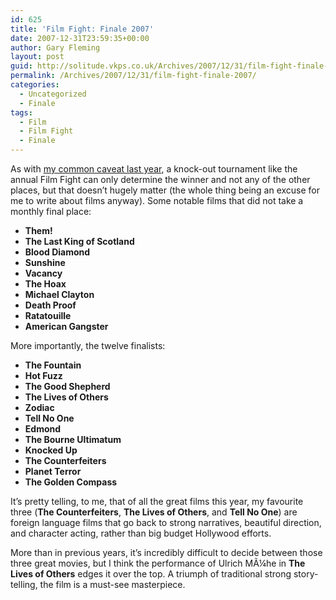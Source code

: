 ```yaml
---
id: 625
title: 'Film Fight: Finale 2007'
date: 2007-12-31T23:59:35+00:00
author: Gary Fleming
layout: post
guid: http://solitude.vkps.co.uk/Archives/2007/12/31/film-fight-finale-2007/
permalink: /Archives/2007/12/31/film-fight-finale-2007/
categories:
  - Uncategorized
  - Finale
tags:
  - Film
  - Film Fight
  - Finale
---
```

As with [my common caveat last year](/Archives/2006/12/30/FilmFightFinale2006/ "Film Fight: Finale 2007"), a knock-out tournament like the annual Film Fight can only determine the winner and not any of the other places, but that doesn&#8217;t hugely matter (the whole thing being an excuse for me to write about films anyway). Some notable films that did not take a monthly final place:

  * **Them!**
  * **The Last King of Scotland**
  * **Blood Diamond**
  * **Sunshine**
  * **Vacancy**
  * **The Hoax**
  * **Michael Clayton**
  * **Death Proof**
  * **Ratatouille**
  * **American Gangster**

More importantly, the twelve finalists:

  * **The Fountain**
  * **Hot Fuzz**
  * **The Good Shepherd**
  * **The Lives of Others**
  * **Zodiac**
  * **Tell No One**
  * **Edmond**
  * **The Bourne Ultimatum**
  * **Knocked Up**
  * **The Counterfeiters**
  * **Planet Terror**
  * **The Golden Compass**

It&#8217;s pretty telling, to me, that of all the great films this year, my favourite three (**The Counterfeiters**, **The Lives of Others**, and **Tell No One**) are foreign language films that go back to strong narratives, beautiful direction, and character acting, rather than big budget Hollywood efforts.

More than in previous years, it&#8217;s incredibly difficult to decide between those three great movies, but I think the performance of Ulrich MÃ¼he in **The Lives of Others** edges it over the top. A triumph of traditional strong story-telling, the film is a must-see masterpiece.